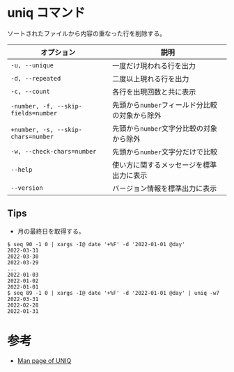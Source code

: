 # uniq コマンド

ソートされたファイルから内容の重なった行を削除する。

|オプション|説明|
|---|---|
|`-u, --unique`|一度だけ現われる行を出力|
|`-d, --repeated`|二度以上現れる行を出力|
|`-c, --count`|各行を出現回数と共に表示|
|`-number, -f, --skip-fields=number`|先頭から`number`フィールド分比較の対象から除外|
|`+number, -s, --skip-chars=number`|先頭から`number`文字分比較の対象から除外|
|`-w, --check-chars=number`|先頭から`number`文字分だけで比較|
|`--help`|使い方に関するメッセージを標準出力に表示|
|`--version`|バージョン情報を標準出力に表示|


## Tips

- 月の最終日を取得する。

```
$ seq 90 -1 0 | xargs -I@ date '+%F' -d '2022-01-01 @day'
2022-03-31
2022-03-30
2022-03-29
...
2022-01-03
2022-01-02
2022-01-01
$ seq 89 -1 0 | xargs -I@ date '+%F' -d '2022-01-01 @day' | uniq -w7
2022-03-31
2022-02-28
2022-01-31
```

# 参考

- [Man page of UNIQ](https://linuxjm.osdn.jp/html/GNU_textutils/man1/uniq.1.html)
